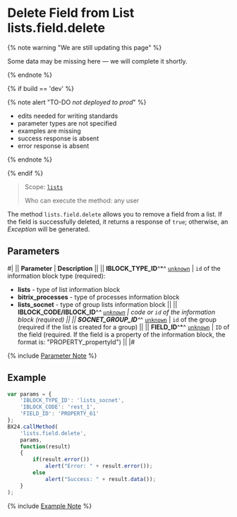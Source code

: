 # Delete Field from List lists.field.delete

{% note warning "We are still updating this page" %}

Some data may be missing here — we will complete it shortly.

{% endnote %}

{% if build == 'dev' %}

{% note alert "TO-DO _not deployed to prod_" %}

- edits needed for writing standards
- parameter types are not specified
- examples are missing
- success response is absent
- error response is absent

{% endnote %}

{% endif %}

> Scope: [`lists`](../../scopes/permissions.md)
>
> Who can execute the method: any user

The method `lists.field.delete` allows you to remove a field from a list. If the field is successfully deleted, it returns a response of `true`; otherwise, an *Exception* will be generated.

## Parameters

#|
|| **Parameter** | **Description** ||
|| **IBLOCK_TYPE_ID**^*^
[`unknown`](../../data-types.md) | `id` of the information block type (required):
- **lists** - type of list information block
- **bitrix_processes** - type of processes information block
- **lists_socnet** - type of group lists information block ||
|| **IBLOCK_CODE/IBLOCK_ID**^*^
[`unknown`](../../data-types.md) | code or `id` of the information block (required) ||
|| **SOCNET_GROUP_ID**^*^
[`unknown`](../../data-types.md) | `id` of the group (required if the list is created for a group) ||
|| **FIELD_ID**^*^
[`unknown`](../../data-types.md) | `ID` of the field (required. If the field is a property of the information block, the format is: "PROPERTY_propertyId") ||
|#

{% include [Parameter Note](../../../_includes/required.md) %}

## Example

```javascript
var params = {
    'IBLOCK_TYPE_ID': 'lists_socnet',
    'IBLOCK_CODE': 'rest_1',
    'FIELD_ID': 'PROPERTY_61'
};
BX24.callMethod(
    'lists.field.delete',
    params,
    function(result)
    {
        if(result.error())
            alert("Error: " + result.error());
        else
            alert("Success: " + result.data());
    }
);
```

{% include [Example Note](../../../_includes/examples.md) %}